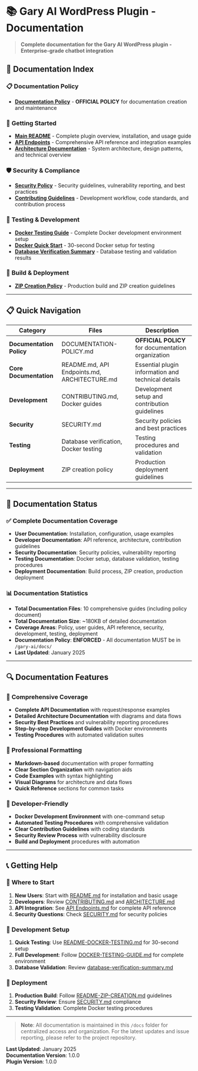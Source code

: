 # 📚 Gary AI WordPress Plugin - Documentation

> **Complete documentation for the Gary AI WordPress plugin - Enterprise-grade chatbot integration**

## 📖 **Documentation Index**

### 📋 **Documentation Policy**
- **[Documentation Policy](DOCUMENTATION-POLICY.md)** - **OFFICIAL POLICY** for documentation creation and maintenance

### 🚀 **Getting Started**
- **[Main README](README.md)** - Complete plugin overview, installation, and usage guide
- **[API Endpoints](API%20Endpoints.md)** - Comprehensive API reference and integration examples
- **[Architecture Documentation](ARCHITECTURE.md)** - System architecture, design patterns, and technical overview

### 🛡️ **Security & Compliance**  
- **[Security Policy](SECURITY.md)** - Security guidelines, vulnerability reporting, and best practices
- **[Contributing Guidelines](CONTRIBUTING.md)** - Development workflow, code standards, and contribution process

### 🧪 **Testing & Development**
- **[Docker Testing Guide](DOCKER-TESTING-GUIDE.md)** - Complete Docker development environment setup
- **[Docker Quick Start](README-DOCKER-TESTING.md)** - 30-second Docker setup for testing
- **[Database Verification Summary](database-verification-summary.md)** - Database testing and validation results

### 🔧 **Build & Deployment**
- **[ZIP Creation Policy](README-ZIP-CREATION.md)** - Production build and ZIP creation guidelines

---

## 📋 **Quick Navigation**

| Category | Files | Description |
|----------|-------|-------------|
| **Documentation Policy** | DOCUMENTATION-POLICY.md | **OFFICIAL POLICY** for documentation organization |
| **Core Documentation** | README.md, API Endpoints.md, ARCHITECTURE.md | Essential plugin information and technical details |
| **Development** | CONTRIBUTING.md, Docker guides | Development setup and contribution guidelines |
| **Security** | SECURITY.md | Security policies and best practices |
| **Testing** | Database verification, Docker testing | Testing procedures and validation |
| **Deployment** | ZIP creation policy | Production deployment guidelines |

---

## 🎯 **Documentation Status**

### ✅ **Complete Documentation Coverage**
- **User Documentation**: Installation, configuration, usage examples
- **Developer Documentation**: API reference, architecture, contribution guidelines  
- **Security Documentation**: Security policies, vulnerability reporting
- **Testing Documentation**: Docker setup, database validation, testing procedures
- **Deployment Documentation**: Build process, ZIP creation, production deployment

### 📊 **Documentation Statistics**
- **Total Documentation Files**: 10 comprehensive guides (including policy document)
- **Total Documentation Size**: ~180KB of detailed documentation
- **Coverage Areas**: Policy, user guides, API reference, security, development, testing, deployment
- **Documentation Policy**: **ENFORCED** - All documentation MUST be in `/gary-ai/docs/`
- **Last Updated**: January 2025

---

## 🔍 **Documentation Features**

### 📝 **Comprehensive Coverage**
- **Complete API Documentation** with request/response examples
- **Detailed Architecture Documentation** with diagrams and data flows  
- **Security Best Practices** and vulnerability reporting procedures
- **Step-by-step Development Guides** with Docker environments
- **Testing Procedures** with automated validation suites

### 🎨 **Professional Formatting**
- **Markdown-based** documentation with proper formatting
- **Clear Section Organization** with navigation aids
- **Code Examples** with syntax highlighting
- **Visual Diagrams** for architecture and data flows
- **Quick Reference** sections for common tasks

### 🔧 **Developer-Friendly**
- **Docker Development Environment** with one-command setup
- **Automated Testing Procedures** with comprehensive validation
- **Clear Contribution Guidelines** with coding standards
- **Security Review Process** with vulnerability disclosure
- **Build and Deployment** procedures with automation

---

## 📞 **Getting Help**

### 📖 **Where to Start**
1. **New Users**: Start with [README.md](README.md) for installation and basic usage
2. **Developers**: Review [CONTRIBUTING.md](CONTRIBUTING.md) and [ARCHITECTURE.md](ARCHITECTURE.md)
3. **API Integration**: See [API Endpoints.md](API%20Endpoints.md) for complete API reference
4. **Security Questions**: Check [SECURITY.md](SECURITY.md) for security policies

### 🔧 **Development Setup**
1. **Quick Testing**: Use [README-DOCKER-TESTING.md](README-DOCKER-TESTING.md) for 30-second setup
2. **Full Development**: Follow [DOCKER-TESTING-GUIDE.md](DOCKER-TESTING-GUIDE.md) for complete environment
3. **Database Validation**: Review [database-verification-summary.md](database-verification-summary.md)

### 🚀 **Deployment**
1. **Production Build**: Follow [README-ZIP-CREATION.md](README-ZIP-CREATION.md) guidelines
2. **Security Review**: Ensure [SECURITY.md](SECURITY.md) compliance
3. **Testing Validation**: Complete Docker testing procedures

---

> **Note**: All documentation is maintained in this `/docs` folder for centralized access and organization. For the latest updates and issue reporting, please refer to the project repository.

**Last Updated**: January 2025  
**Documentation Version**: 1.0.0  
**Plugin Version**: 1.0.0